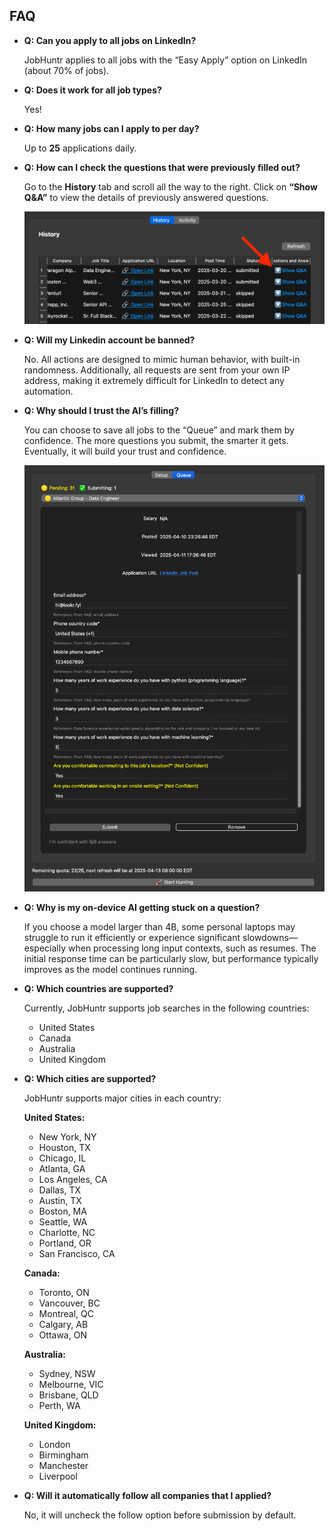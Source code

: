 ## FAQ

- **Q: Can you apply to all jobs on LinkedIn?**

  JobHuntr applies to all jobs with the “Easy Apply” option on LinkedIn (about 70% of jobs).

- **Q: Does it work for all job types?**

  Yes!

- **Q: How many jobs can I apply to per day?**

  Up to **25** applications daily.

- **Q: How can I check the questions that were previously filled out?**

  Go to the **History** tab and scroll all the way to the right. Click on **“Show Q&A”** to view the details of previously answered questions.

  ![history_page](src/history.png)

- **Q: Will my Linkedin account be banned?**

  No. All actions are designed to mimic human behavior, with built-in randomness. Additionally, all requests are sent from your own IP address, making it extremely difficult for LinkedIn to detect any automation.

- **Q: Why should I trust the AI’s filling?**

  You can choose to save all jobs to the “Queue” and mark them by confidence. The more questions you submit, the smarter it gets. Eventually, it will build your trust and confidence.

  ![queue](src/queue.png)

- **Q: Why is my on-device AI getting stuck on a question?**

  If you choose a model larger than 4B, some personal laptops may struggle to run it efficiently or experience significant slowdowns—especially when processing long input contexts, such as resumes. The initial response time can be particularly slow, but performance typically improves as the model continues running.

- **Q: Which countries are supported?**

  Currently, JobHuntr supports job searches in the following countries:
  - United States
  - Canada
  - Australia
  - United Kingdom

- **Q: Which cities are supported?**

  JobHuntr supports major cities in each country:

  **United States:**
  - New York, NY
  - Houston, TX
  - Chicago, IL
  - Atlanta, GA
  - Los Angeles, CA
  - Dallas, TX
  - Austin, TX
  - Boston, MA
  - Seattle, WA
  - Charlotte, NC
  - Portland, OR
  - San Francisco, CA

  **Canada:**
  - Toronto, ON
  - Vancouver, BC
  - Montreal, QC
  - Calgary, AB
  - Ottawa, ON

  **Australia:**
  - Sydney, NSW
  - Melbourne, VIC
  - Brisbane, QLD
  - Perth, WA

  **United Kingdom:**
  - London
  - Birmingham
  - Manchester
  - Liverpool

- **Q: Will it automatically follow all companies that I applied?**

  No, it will uncheck the follow option before submission by default.
